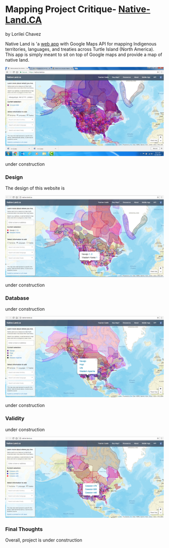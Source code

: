 # Mapping Project Critique- [Native-Land.CA ](https://native-land.ca/)
 
 by Lorilei Chavez
 
Native Land is 'a [web app](https://github.com/tempranova/Native-Land/blob/master/README.md) with Google Maps API for mapping Indigenous territories, languages, and treaties across Turtle Island (North America). This app is simply meant to sit on top of Google maps and provide a map of native land.

 ![native-land.ca Home Page](images/native-landCA.png "native-land.ca Home Page")
 

 
 under construction 
 
 ### Design
 
 The design of this website is
 
 ![Languages](images/native-land1.png "Launguages of North America")
 
 under construction 
 
 ### Database
 
 under construction 
 
 ![Territories](images/native-land2.png "Indigenous Territories of North America")
 
 under construction 
 
 ### Validity
 
 under construction 
 
 ![Treaties](images/native-land3.png "Treaties with Indigenous people of Norht America") 
 
 ### Final Thoughts
 
 Overall, project is under construction 
